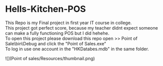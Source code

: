 # Hells-Kitchen-POS

This Repo is my Final project in first year IT course in college.\
This project got perfect score, because my teacher didnt expect someone can make a fully functioning POS but I did hehehe.\
To open this project please download this repo open >> Point of Sale\bin\Debug and click the "Point of Sales.exe"\
To log in use one account in the "HKDatabes.mdb" in the same folder.

![](Point of sales/Resources/thumbnail.png)

